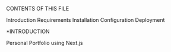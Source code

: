 
CONTENTS OF THIS FILE

Introduction
Requirements
Installation
Configuration
Deployment



*INTRODUCTION

Personal Portfolio using Next.js
